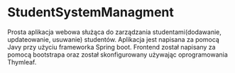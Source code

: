 # StudentSystemManagment
Prosta aplikacja webowa służąca do zarządzania studentami(dodawanie, updateowanie, usuwanie) studentów.
Aplikacja jest napisana za pomocą Javy przy użyciu frameworka Spring boot.
Frontend został napisany za pomocą bootstrapa oraz został skonfigurowany używając oprogramowania Thymleaf.
